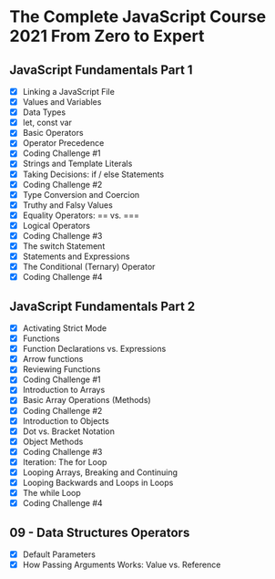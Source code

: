 # The Complete JavaScript Course 2021 From Zero to Expert

## JavaScript Fundamentals Part 1

- [x] Linking a JavaScript File
- [x] Values and Variables
- [x] Data Types
- [x] let, const var
- [x] Basic Operators
- [x] Operator Precedence
- [x] Coding Challenge #1
- [x] Strings and Template Literals
- [x] Taking Decisions: if / else Statements
- [x] Coding Challenge #2
- [x] Type Conversion and Coercion
- [x] Truthy and Falsy Values
- [x] Equality Operators: == vs. ===
- [x] Logical Operators
- [x] Coding Challenge #3
- [x] The switch Statement
- [x] Statements and Expressions
- [x] The Conditional (Ternary) Operator
- [x] Coding Challenge #4

## JavaScript Fundamentals Part 2

- [x] Activating Strict Mode
- [x] Functions
- [x] Function Declarations vs. Expressions
- [x] Arrow functions
- [x] Reviewing Functions
- [x] Coding Challenge #1
- [x] Introduction to Arrays
- [x] Basic Array Operations (Methods)
- [x] Coding Challenge #2
- [x] Introduction to Objects
- [x] Dot vs. Bracket Notation
- [x] Object Methods
- [x] Coding Challenge #3
- [x] Iteration: The for Loop
- [x] Looping Arrays, Breaking and Continuing
- [x] Looping Backwards and Loops in Loops
- [x] The while Loop
- [x] Coding Challenge #4

## 09 - Data Structures Operators

- [x] Default Parameters
- [x] How Passing Arguments Works: Value vs. Reference
